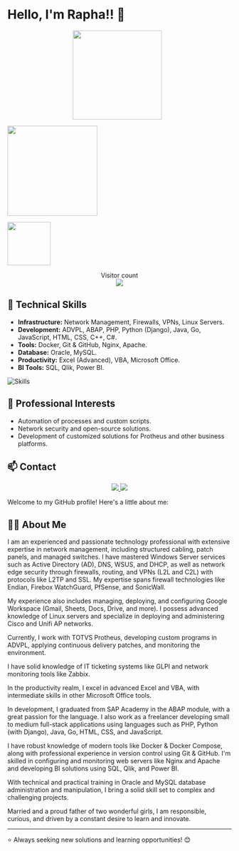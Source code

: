 # Hello, I'm Rapha!! 👋

<p align="center">
  <a href="#" style="display: inline-block; margin-right: 10px;">
    <img height="200" align="center" src="https://my-stats-43gk.vercel.app/api?username=Raphael345&show_icons=true&theme=radical&hide=contribs,issues&show=discussions_answered&rank_icon=github&include_all_commits=true&card_width=150" />
  </a>
</p>

<p align="center" style="display: flex; flex-wrap: wrap;">
  <img height="202" src="https://github-readme-streak-stats-git-main-davids-projects-ad77adcc.vercel.app/?user=Raphael345&theme=radical" style="margin-right: 10px;"/>
</p>

<p align="center" style="display: flex; flex-wrap: wrap;">
  <img height="97" src="https://github-profile-trophy.vercel.app/?username=Raphael345&theme=radical&no-frame=true&title=Stars,Followers,Commits&column=-1"/>
</p>

<p align="center">
  Visitor count<br>
  <img src="https://profile-counter.glitch.me/Raphael345/count.svg" />
</p>

## 🚀 Technical Skills
- **Infrastructure:** Network Management, Firewalls, VPNs, Linux Servers.
- **Development:** ADVPL, ABAP, PHP, Python (Django), Java, Go, JavaScript, HTML, CSS, C++, C#.
- **Tools:** Docker, Git & GitHub, Nginx, Apache.
- **Database:** Oracle, MySQL.
- **Productivity:** Excel (Advanced), VBA, Microsoft Office.
- **BI Tools:** SQL, Qlik, Power BI.

![Skills](https://skillicons.dev/icons?i=python,docker,linux,nginx,git,java,php,js,mysql,html,css,cpp,cs)

## 🌟 Professional Interests
- Automation of processes and custom scripts.
- Network security and open-source solutions.
- Development of customized solutions for Protheus and other business platforms.

## 📫 Contact
<p align="center">
  <a href="https://www.linkedin.com/in/raphael-dias-277870153/">
    <img src="https://img.shields.io/badge/LinkedIn-Connect-blue?style=for-the-badge&logo=linkedin" />
  </a>
  <a href="mailto:raphaeldias345@gmail.com">
    <img src="https://img.shields.io/badge/Email-Contact-red?style=for-the-badge&logo=gmail" />
  </a>
</p>

Welcome to my GitHub profile! Here's a little about me:

## 👨‍💻 About Me
I am an experienced and passionate technology professional with extensive expertise in network management, including structured cabling, patch panels, and managed switches. I have mastered Windows Server services such as Active Directory (AD), DNS, WSUS, and DHCP, as well as network edge security through firewalls, routing, and VPNs (L2L and C2L) with protocols like L2TP and SSL. My expertise spans firewall technologies like Endian, Firebox WatchGuard, PfSense, and SonicWall.

My experience also includes managing, deploying, and configuring Google Workspace (Gmail, Sheets, Docs, Drive, and more). I possess advanced knowledge of Linux servers and specialize in deploying and administering Cisco and Unifi AP networks.

Currently, I work with TOTVS Protheus, developing custom programs in ADVPL, applying continuous delivery patches, and monitoring the environment.

I have solid knowledge of IT ticketing systems like GLPI and network monitoring tools like Zabbix.

In the productivity realm, I excel in advanced Excel and VBA, with intermediate skills in other Microsoft Office tools.

In development, I graduated from SAP Academy in the ABAP module, with a great passion for the language. I also work as a freelancer developing small to medium full-stack applications using languages such as PHP, Python (with Django), Java, Go, HTML, CSS, and JavaScript.

I have robust knowledge of modern tools like Docker & Docker Compose, along with professional experience in version control using Git & GitHub. I'm skilled in configuring and monitoring web servers like Nginx and Apache and developing BI solutions using SQL, Qlik, and Power BI.

With technical and practical training in Oracle and MySQL database administration and manipulation, I bring a solid skill set to complex and challenging projects.

Married and a proud father of two wonderful girls, I am responsible, curious, and driven by a constant desire to learn and innovate.

---
⭐ Always seeking new solutions and learning opportunities! 😊

